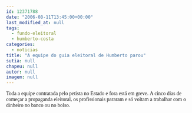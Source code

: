 ```yaml
---
id: 12371788
date: "2006-08-11T13:45:00+00:00"
last_modified_at: null
tags:
  - fundo-eleitoral
  - humberto-costa
categories:
  - noticias
title: "A equipe do guia eleitoral de Humberto parou"
sutia: null
chapeu: null
autor: null
imagem: null
---
```

<p><P><FONT face=Verdana>Toda a equipe contratada pelo petista no Estado e fora está em greve.&nbsp;A cinco dias de começar a propaganda eleitoral, os profissionais pararam e só voltam a trabalhar com o dinheiro no banco ou no&nbsp;bolso.</FONT></P> </p>
